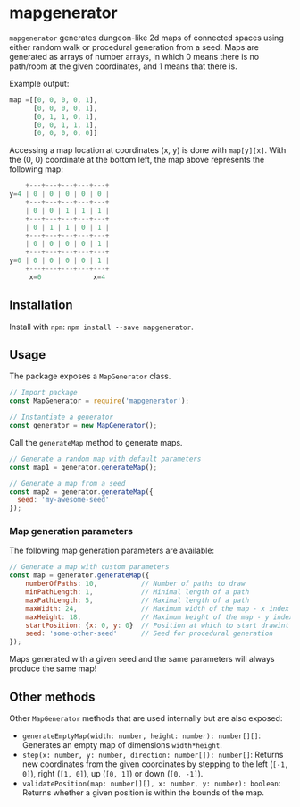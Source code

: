# mapgenerator

`mapgenerator` generates dungeon-like 2d maps of connected spaces using either random walk or procedural generation from a seed. Maps are generated as arrays of number arrays, in which 0 means there is no path/room at the given coordinates, and 1 means that there is.

Example output:

```javascript
map =[[0, 0, 0, 0, 1],
      [0, 0, 0, 0, 1],
      [0, 1, 1, 0, 1],
      [0, 0, 1, 1, 1],
      [0, 0, 0, 0, 0]]
```

Accessing a map location at coordinates (x, y) is done with `map[y][x]`. With the (0, 0) coordinate at the bottom left, the map above represents the following map:

```javascript
    +---+---+---+---+---+
y=4 | 0 | 0 | 0 | 0 | 0 |
    +---+---+---+---+---+
    | 0 | 0 | 1 | 1 | 1 |
    +---+---+---+---+---+
    | 0 | 1 | 1 | 0 | 1 |
    +---+---+---+---+---+
    | 0 | 0 | 0 | 0 | 1 |
    +---+---+---+---+---+
y=0 | 0 | 0 | 0 | 0 | 1 |
    +---+---+---+---+---+
     x=0             x=4
```

## Installation

Install with `npm`: `npm install --save mapgenerator`.

## Usage

The package exposes a `MapGenerator` class.

```javascript
// Import package
const MapGenerator = require('mapgenerator');

// Instantiate a generator
const generator = new MapGenerator();
```

Call the `generateMap` method to generate maps.

```javascript
// Generate a random map with default parameters
const map1 = generator.generateMap();

// Generate a map from a seed
const map2 = generator.generateMap({
  seed: 'my-awesome-seed'
});
```

### Map generation parameters

The following map generation parameters are available:

```javascript
// Generate a map with custom parameters
const map = generator.generateMap({
    numberOfPaths: 10,           // Number of paths to draw
    minPathLength: 1,            // Minimal length of a path
    maxPathLength: 5,            // Maximal length of a path
    maxWidth: 24,                // Maximum width of the map - x index will go from 0 to 23
    maxHeight: 18,               // Maximum height of the map - y index will go from 0 to 17
    startPosition: {x: 0, y: 0}  // Position at which to start drawint paths
    seed: 'some-other-seed'      // Seed for procedural generation
});
```

Maps generated with a given seed and the same parameters will always produce the same map!

## Other methods

Other `MapGenerator` methods that are used internally but are also exposed:

- `generateEmptyMap(width: number, height: number): number[][]`: Generates an empty map of dimensions `width*height`.
- `step(x: number, y: number, direction: number[]): number[]`: Returns new coordinates from the given coordinates by stepping to the left (`[-1, 0]`), right (`[1, 0]`), up (`[0, 1]`) or down (`[0, -1]`).
- `validatePosition(map: number[][], x: number, y: number): boolean`: Returns whether a given position is within the bounds of the map.